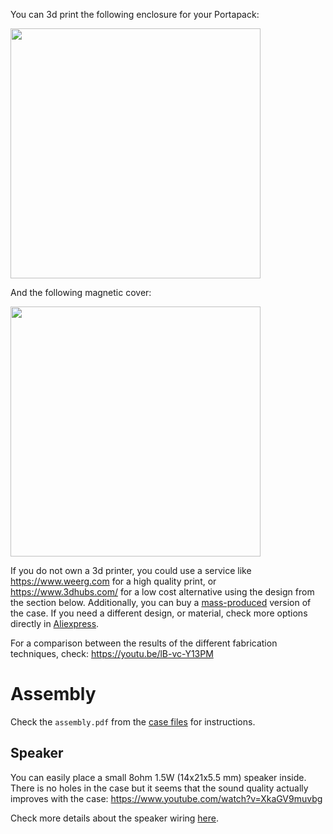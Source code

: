 You can 3d print the following enclosure for your Portapack:

[<img src="https://raw.githubusercontent.com/eried/portapack-mayhem/master/docs/images/h2_front.jpg" height="400">
](https://www.thingiverse.com/thing:4260973)

And the following magnetic cover:

[<img src="https://raw.githubusercontent.com/eried/portapack-mayhem/master/docs/images/h2_cover.jpg" height="400">](https://www.thingiverse.com/thing:4278961)

If you do not own a 3d printer, you could use a service like https://www.weerg.com for a high quality print, or https://www.3dhubs.com/ for a low cost alternative using the design from the section below. Additionally, you can buy a [mass-produced](https://s.click.aliexpress.com/e/_9ybXDz) version of the case. If you need a different design, or material, check more options directly in [Aliexpress](https://www.aliexpress.com/wholesale?SearchText=portapack+case).

For a comparison between the results of the different fabrication techniques, check: https://youtu.be/lB-vc-Y13PM

# Assembly
Check the `assembly.pdf` from the [case files](https://www.thingiverse.com/thing:4260973/files) for instructions.

## Speaker

You can easily place a small 8ohm 1.5W (14x21x5.5 mm) speaker inside. There is no holes in the case but it seems that the sound quality actually improves with the case:
https://www.youtube.com/watch?v=XkaGV9muvbg

Check more details about the speaker wiring [here](Internal-speaker).
